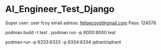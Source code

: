 # AI_Engineer_Test_Django

Super user:
user fcoy
email adress: felipecoyd@gmail.com
Pass: 124578


podman build -t test .
podman run -p 8000:8000 test

podman run -p 6333:6333 -p 6334:6334 qdrant/qdrant